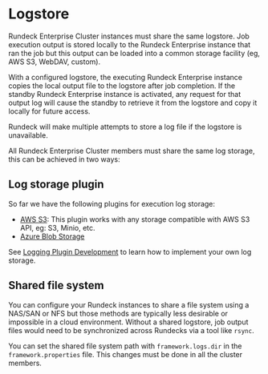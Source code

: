 # Logstore

Rundeck Enterprise Cluster instances must share the same logstore. Job execution output is stored locally to the Rundeck Enterprise instance that ran the job but this output can be loaded into a common storage facility (eg, AWS S3, WebDAV, custom).

With a configured logstore, the executing Rundeck Enterprise instance copies the local output file to the logstore after job completion. If the standby Rundeck Enterprise instance is activated, any request for that output log will cause the standby to retrieve it from the logstore and copy it locally for future access.

Rundeck will make multiple attempts to store a log file if the logstore is unavailable.

All Rundeck Enterprise Cluster members must share the same log storage, this can be achieved in two ways:

## Log storage plugin

So far we have the following plugins for execution log storage:

- [AWS S3](/administration/cluster/logstore/s3.md): This plugin works with any storage compatible with AWS S3 API, eg: S3, Minio, etc.
- [Azure Blob Storage](/administration/cluster/logstore/azure.md)

See [Logging Plugin Development](/developer/06-logging-plugins.md) to learn how to implement your own log storage.

## Shared file system

You can configure your Rundeck instances to share a file system using a NAS/SAN or NFS but those methods are typically less desirable or impossible in a cloud environment. Without a shared logstore, job output files would need to be synchronized across Rundecks via a tool like `rsync`.

You can set the shared file system path with `framework.logs.dir` in the `framework.properties` file. This changes must be done in all the cluster members.
